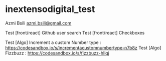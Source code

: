 # inextensodigital_test

Azmi Bsili 
azmi.bsili@gmail.com

Test [front/react] Github user search
Test [front/react] Checkboxes

Test [Algo] Increment a custom Number type : https://codesandbox.io/s/incrementacustomnumbertype-n7b8z
Test [Algo] Fizzbuzz :  https://codesandbox.io/s/fizzbuzz-hllqj
